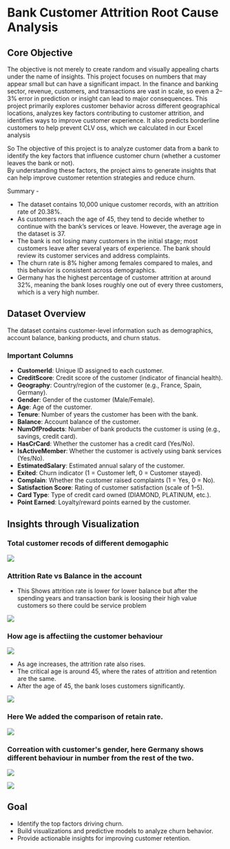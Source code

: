 # Bank Customer Attrition Root Cause Analysis

## Core Objective
The objective is not merely to create random and visually appealing charts under the name of insights. This project focuses on numbers that may appear small but can have a significant impact. In the finance and banking sector, revenue, customers, and transactions are vast in scale, so even a 2–3% error in prediction or insight can lead to major consequences. This project primarily explores customer behavior across different geographical locations, analyzes key factors contributing to customer attrition, and identifies ways to improve customer experience. It also predicts borderline customers to help prevent CLV oss, which we calculated in our Excel analysis

So The objective of this project is to analyze customer data from a bank to identify the key factors that influence customer churn (whether a customer leaves the bank or not).  
By understanding these factors, the project aims to generate insights that can help improve customer retention strategies and reduce churn.

Summary - 
- The dataset contains 10,000 unique customer records, with an attrition rate of 20.38%.
- As customers reach the age of 45, they tend to decide whether to continue with the bank’s services or leave. However, the average age in the dataset is 37.
- The bank is not losing many customers in the initial stage; most customers leave after several years of experience. The bank should review its customer services and address complaints.
- The churn rate is 8% higher among females compared to males, and this behavior is consistent across demographics.
- Germany has the highest percentage of customer attrition at around 32%, meaning the bank loses roughly one out of every three customers, which is a very high number.
  
## Dataset Overview
The dataset contains customer-level information such as demographics, account balance, banking products, and churn status.

### Important Columns
- **CustomerId**: Unique ID assigned to each customer.  
- **CreditScore**: Credit score of the customer (indicator of financial health).  
- **Geography**: Country/region of the customer (e.g., France, Spain, Germany).  
- **Gender**: Gender of the customer (Male/Female).  
- **Age**: Age of the customer.  
- **Tenure**: Number of years the customer has been with the bank.  
- **Balance**: Account balance of the customer.  
- **NumOfProducts**: Number of bank products the customer is using (e.g., savings, credit card).  
- **HasCrCard**: Whether the customer has a credit card (Yes/No).  
- **IsActiveMember**: Whether the customer is actively using bank services (Yes/No).  
- **EstimatedSalary**: Estimated annual salary of the customer.  
- **Exited**: Churn indicator (1 = Customer left, 0 = Customer stayed).  
- **Complain**: Whether the customer raised complaints (1 = Yes, 0 = No).  
- **Satisfaction Score**: Rating of customer satisfaction (scale of 1–5).  
- **Card Type**: Type of credit card owned (DIAMOND, PLATINUM, etc.).  
- **Point Earned**: Loyalty/reward points earned by the customer.

## Insights through Visualization

### Total customer recods  of different demogaphic

![](https://github.com/msarvesh2022/Customer-Churn-Prediction/blob/main/image_sc/bn-1.png)

### Attrition Rate vs Balance in the account
- This Shows attrition rate is lower for lower balance but after the spending years and transaction bank is loosing their high value customers so there could be service problem

![](https://github.com/msarvesh2022/Customer-Churn-Prediction/blob/main/image_sc/bn-7.png)


### How age is affectiing the customer behaviour 

![](https://github.com/msarvesh2022/Customer-Churn-Prediction/blob/main/image_sc/bn-2.png)

- As age increases, the attrition rate also rises.
- The critical age is around 45, where the rates of attrition and retention are the same.
- After the age of 45, the bank loses customers significantly.

![](https://github.com/msarvesh2022/Customer-Churn-Prediction/blob/main/image_sc/bn-7.png)



### Here We added the comparison of retain rate.


![](https://github.com/msarvesh2022/Customer-Churn-Prediction/blob/main/image_sc/bn-3.png)

### Correation with customer's gender, here Germany shows different behaviour in number from the rest of the two.

![](https://github.com/msarvesh2022/Customer-Churn-Prediction/blob/main/image_sc/bn-4.png)

![](https://github.com/msarvesh2022/Customer-Churn-Prediction/blob/main/image_sc/bn5.png)




## Goal
- Identify the top factors driving churn.  
- Build visualizations and predictive models to analyze churn behavior.  
- Provide actionable insights for improving customer retention.  










